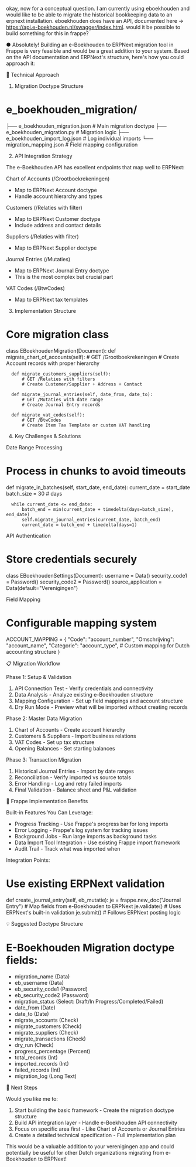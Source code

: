 okay, now for a conceptual question. I am currently using eboekhouden and would like to be able to migrate the historical bookkeeping 
  data to an erpnext installation. eboekhouden does have an API, documented here -> https://api.e-boekhouden.nl/swagger/index.html. would 
  it be possible to build something for this in frappe?

● Absolutely! Building an e-Boekhouden to ERPNext migration tool in Frappe is very feasible and would be a great addition to your system.
  Based on the API documentation and ERPNext's structure, here's how you could approach it:

  🔧 Technical Approach

  1. Migration Doctype Structure

  # e_boekhouden_migration/
  ├── e_boekhouden_migration.json    # Main migration doctype
  ├── e_boekhouden_migration.py      # Migration logic
  ├── e_boekhouden_import_log.json   # Log individual imports
  └── migration_mapping.json         # Field mapping configuration

  2. API Integration Strategy

  The e-Boekhouden API has excellent endpoints that map well to ERPNext:

  Chart of Accounts (/Grootboekrekeningen)
  - Map to ERPNext Account doctype
  - Handle account hierarchy and types

  Customers (/Relaties with filter)
  - Map to ERPNext Customer doctype
  - Include address and contact details

  Suppliers (/Relaties with filter)
  - Map to ERPNext Supplier doctype

  Journal Entries (/Mutaties)
  - Map to ERPNext Journal Entry doctype
  - This is the most complex but crucial part

  VAT Codes (/BtwCodes)
  - Map to ERPNext tax templates

  3. Implementation Structure

  # Core migration class
  class EBoekhoudenMigration(Document):
      def migrate_chart_of_accounts(self):
          # GET /Grootboekrekeningen
          # Create Account records with proper hierarchy

      def migrate_customers_suppliers(self):
          # GET /Relaties with filters
          # Create Customer/Supplier + Address + Contact

      def migrate_journal_entries(self, date_from, date_to):
          # GET /Mutaties with date range
          # Create Journal Entry records

      def migrate_vat_codes(self):
          # GET /BtwCodes  
          # Create Item Tax Template or custom VAT handling

  4. Key Challenges & Solutions

  Date Range Processing
  # Process in chunks to avoid timeouts
  def migrate_in_batches(self, start_date, end_date):
      current_date = start_date
      batch_size = 30  # days

      while current_date <= end_date:
          batch_end = min(current_date + timedelta(days=batch_size), end_date)
          self.migrate_journal_entries(current_date, batch_end)
          current_date = batch_end + timedelta(days=1)

  API Authentication
  # Store credentials securely
  class EBoekhoudenSettings(Document):
      username = Data()
      security_code1 = Password()
      security_code2 = Password()
      source_application = Data(default="Verenigingen")

  Field Mapping
  # Configurable mapping system
  ACCOUNT_MAPPING = {
      "Code": "account_number",
      "Omschrijving": "account_name",
      "Categorie": "account_type",
      # Custom mapping for Dutch accounting structure
  }

  📋 Migration Workflow

  Phase 1: Setup & Validation

  1. API Connection Test - Verify credentials and connectivity
  2. Data Analysis - Analyze existing e-Boekhouden structure
  3. Mapping Configuration - Set up field mappings and account structure
  4. Dry Run Mode - Preview what will be imported without creating records

  Phase 2: Master Data Migration

  1. Chart of Accounts - Create account hierarchy
  2. Customers & Suppliers - Import business relations
  3. VAT Codes - Set up tax structure
  4. Opening Balances - Set starting balances

  Phase 3: Transaction Migration

  1. Historical Journal Entries - Import by date ranges
  2. Reconciliation - Verify imported vs source totals
  3. Error Handling - Log and retry failed imports
  4. Final Validation - Balance sheet and P&L validation

  🎯 Frappe Implementation Benefits

  Built-in Features You Can Leverage:
  - Progress Tracking - Use Frappe's progress bar for long imports
  - Error Logging - Frappe's log system for tracking issues
  - Background Jobs - Run large imports as background tasks
  - Data Import Tool Integration - Use existing Frappe import framework
  - Audit Trail - Track what was imported when

  Integration Points:
  # Use existing ERPNext validation
  def create_journal_entry(self, eb_mutatie):
      je = frappe.new_doc("Journal Entry")
      # Map fields from e-Boekhouden to ERPNext
      je.validate()  # Uses ERPNext's built-in validation
      je.submit()    # Follows ERPNext posting logic

  💡 Suggested Doctype Structure

  # E-Boekhouden Migration doctype fields:
  - migration_name (Data)
  - eb_username (Data)
  - eb_security_code1 (Password)
  - eb_security_code2 (Password)
  - migration_status (Select: Draft/In Progress/Completed/Failed)
  - date_from (Date)
  - date_to (Date)
  - migrate_accounts (Check)
  - migrate_customers (Check)
  - migrate_suppliers (Check)
  - migrate_transactions (Check)
  - dry_run (Check)
  - progress_percentage (Percent)
  - total_records (Int)
  - imported_records (Int)
  - failed_records (Int)
  - migration_log (Long Text)

  🚀 Next Steps

  Would you like me to:

  1. Start building the basic framework - Create the migration doctype structure
  2. Build API integration layer - Handle e-Boekhouden API connectivity
  3. Focus on specific area first - Like Chart of Accounts or Journal Entries
  4. Create a detailed technical specification - Full implementation plan

  This would be a valuable addition to your verenigingen app and could potentially be useful for other Dutch organizations migrating from
  e-Boekhouden to ERPNext!


